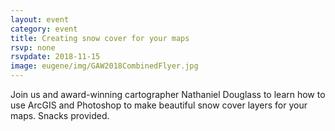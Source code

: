 ```yaml
---
layout: event
category: event
title: Creating snow cover for your maps
rsvp: none
rsvpdate: 2018-11-15
image: eugene/img/GAW2018CombinedFlyer.jpg
---
```


Join us and award-winning cartographer Nathaniel Douglass to learn how to use ArcGIS and Photoshop to make beautiful snow cover layers for your maps. Snacks provided.
